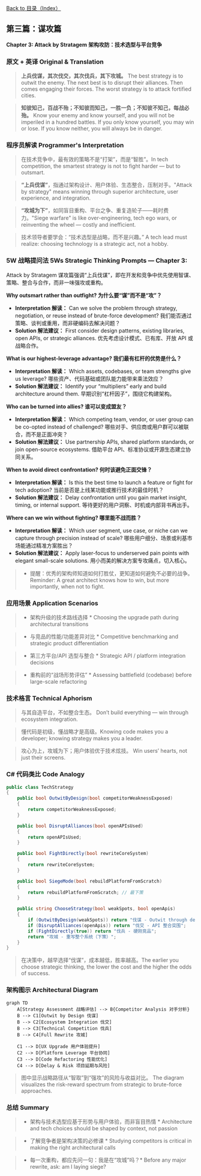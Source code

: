 [Back to 目录（Index）](https://github.com/uwspstar/The-Programmer-s-Art-of-War/blob/main/Index.md)

## 第三篇：谋攻篇

**Chapter 3: Attack by Stratagem**
**架构攻防：技术选型与平台竞争**

### 原文 + 英译 Original & Translation

> **上兵伐谋，其次伐交，其次伐兵，其下攻城。** The best strategy is to outwit the enemy. The next best is to disrupt their alliances. Then comes engaging their forces. The worst strategy is to attack fortified cities.

> **知彼知己，百战不殆；不知彼而知己，一胜一负；不知彼不知己，每战必殆。** Know your enemy and know yourself, and you will not be imperiled in a hundred battles. If you only know yourself, you may win or lose. If you know neither, you will always be in danger.

### 程序员解读 Programmer's Interpretation

> 在技术竞争中，最有效的策略不是“打架”，而是“智胜”。In tech competition, the smartest strategy is not to fight harder — but to outsmart.

> **“上兵伐谋”**，指通过架构设计、用户体验、生态整合，压制对手。"Attack by strategy" means winning through superior architecture, user experience, and integration.

> **“攻城为下”**，如同盲目重构、平台之争、重复造轮子——耗时费力。"Siege warfare" is like over-engineering, tech ego wars, or reinventing the wheel — costly and inefficient.

> 技术领导者要学会：“技术选型是战略，而不是兴趣。” A tech lead must realize: choosing technology is a strategic act, not a hobby.

### 5W 战略提问法 5Ws Strategic Thinking Prompts — Chapter 3: 

Attack by Stratagem 谋攻篇强调“上兵伐谋”，即在开发和竞争中优先使用智谋、策略、整合与合作，而非一味强攻或重构。

**Why outsmart rather than outfight? 为什么要“谋”而不是“攻”？**

* **Interpretation 解读：** Can we solve the problem through strategy, negotiation, or reuse instead of brute-force development?
  我们能否通过策略、谈判或重用，而非硬编码去解决问题？
* **Solution 解法建议：** First consider design patterns, existing libraries, open APIs, or strategic alliances.
  优先考虑设计模式、已有库、开放 API 或战略合作。

**What is our highest-leverage advantage? 我们最有杠杆的优势是什么？**

* **Interpretation 解读：** Which assets, codebases, or team strengths give us leverage?
  哪些资产、代码基础或团队能力能带来乘法效应？
* **Solution 解法建议：** Identify your “multipliers” early and build architecture around them.
  早期识别“杠杆因子”，围绕它构建架构。

**Who can be turned into allies? 谁可以变成盟友？**

* **Interpretation 解读：** Which competing team, vendor, or user group can be co-opted instead of challenged?
  哪些对手、供应商或用户群可以被联合，而不是正面冲突？
* **Solution 解法建议：** Use partnership APIs, shared platform standards, or join open-source ecosystems.
  借助平台 API、标准协议或开源生态建立协同关系。

**When to avoid direct confrontation? 何时该避免正面交锋？**

* **Interpretation 解读：** Is this the best time to launch a feature or fight for tech adoption?
  当前是否是上线某功能或推行技术的最佳时机？
* **Solution 解法建议：** Delay confrontation until you gain market insight, timing, or internal support.
  等待更好的用户洞察、时机或内部背书再出手。

**Where can we win without fighting? 哪里能不战而胜？**

* **Interpretation 解读：** Which user segment, use case, or niche can we capture through precision instead of scale?
  哪些用户细分、场景或利基市场能通过精准方案胜出？
* **Solution 解法建议：** Apply laser-focus to underserved pain points with elegant small-scale solutions.
  用小而美的解决方案专攻痛点，切入核心。

> * 提醒：优秀的架构师知道如何打胜仗，更知道如何避免不必要的战争。Reminder: A great architect knows how to win, but more importantly, when not to fight.

### 应用场景 Application Scenarios

> * 架构升级的技术路线选择 * Choosing the upgrade path during architectural transitions

> * 与竞品的性能/功能差异对比 * Competitive benchmarking and strategic product differentiation

> * 第三方平台/API 选型与整合 * Strategic API / platform integration decisions

> * 重构前的“战场形势评估” * Assessing battlefield (codebase) before large-scale refactoring

### 技术格言 Technical Aphorism

> 与其自造平台，不如整合生态。 Don’t build everything — win through ecosystem integration.

> 懂代码是初级，懂战略才是高级。Knowing code makes you a developer; knowing strategy makes you a leader.

> 攻心为上，攻城为下；用户体验优于技术炫技。 Win users’ hearts, not just their screens.

### C# 代码类比 Code Analogy

```csharp
public class TechStrategy
{
    public bool OutwitByDesign(bool competitorWeaknessExposed)
    {
        return competitorWeaknessExposed;
    }

    public bool DisruptAlliances(bool openAPIsUsed)
    {
        return openAPIsUsed;
    }

    public bool FightDirectly(bool rewriteCoreSystem)
    {
        return rewriteCoreSystem;
    }

    public bool SiegeMode(bool rebuildPlatformFromScratch)
    {
        return rebuildPlatformFromScratch; // 最下策
    }

    public string ChooseStrategy(bool weakSpots, bool openApis)
    {
        if (OutwitByDesign(weakSpots)) return "伐谋 - Outwit through design";
        if (DisruptAlliances(openApis)) return "伐交 - API 整合突围";
        if (FightDirectly(true)) return "伐兵 - 硬刚竞品";
        return "攻城 - 重写整个系统（下策）";
    }
}
```

> 在决策中，越早选择“伐谋”，成本越低，胜率越高。The earlier you choose strategic thinking, the lower the cost and the higher the odds of success.

### 架构图示 Architectural Diagram

```mermaid
graph TD
    A[Strategy Assessment 战略评估] --> B{Competitor Analysis 对手分析}
    B --> C1[Outwit by Design 伐谋]
    B --> C2[Ecosystem Integration 伐交]
    B --> C3[Technical Competition 伐兵]
    B --> C4[Full Rewrite 攻城]

    C1 --> D[UX Upgrade 用户体验提升]
    C2 --> D[Platform Leverage 平台协同]
    C3 --> D[Code Refactoring 性能优化]
    C4 --> D[Delay & Risk 项目延期与风险]
```

> 图中显示战略路径从“智取”到“强攻”的风险与收益对比。 The diagram visualizes the risk-reward spectrum from strategic to brute-force approaches.

### 总结 Summary

> * 架构与技术选型应基于形势与用户体验，而非盲目热情 * Architecture and tech choices should be shaped by context, not passion

> * 了解竞争者是架构决策的必修课 * Studying competitors is critical in making the right architectural calls

> * 每一次重构，都应先问一句：我是在“攻城”吗？* Before any major rewrite, ask: am I laying siege?
